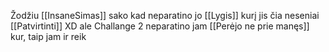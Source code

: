 Žodžiu [[InsaneSimas]] sako kad neparatino jo [[Lygis]] kurį jis čia neseniai [[Patvirtinti]] XD ale Challange 2 neparatino jam [[Perėjo ne prie manęs]] kur, taip jam ir reik